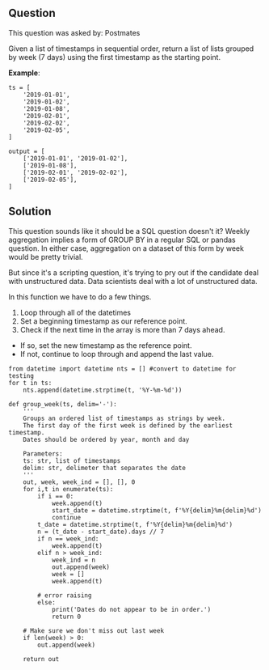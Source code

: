 ## Question
This question was asked by: Postmates

Given a list of timestamps in sequential order, return a list of lists grouped by week (7 days) using the first timestamp as the starting point.

**Example**:
```
ts = [
    '2019-01-01',
    '2019-01-02',
    '2019-01-08',
    '2019-02-01',
    '2019-02-02',
    '2019-02-05',
]

output = [
    ['2019-01-01', '2019-01-02'],
    ['2019-01-08'],
    ['2019-02-01', '2019-02-02'],
    ['2019-02-05'],
]
```

## Solution
This question sounds like it should be a SQL question doesn't it? Weekly aggregation implies a form of GROUP BY in a regular SQL or pandas question. In either case, aggregation on a dataset of this form by week would be pretty trivial.

But since it's a scripting question, it's trying to pry out if the candidate deal with unstructured data. Data scientists deal with a lot of unstructured data.

In this function we have to do a few things.
1. Loop through all of the datetimes
2. Set a beginning timestamp as our reference point.
3. Check if the next time in the array is more than 7 days ahead.
* If so, set the new timestamp as the reference point.
* If not, continue to loop through and append the last value.

```
from datetime import datetime nts = [] #convert to datetime for testing
for t in ts:
    nts.append(datetime.strptime(t, '%Y-%m-%d'))

def group_week(ts, delim='-'):
    '''
    Groups an ordered list of timestamps as strings by week.
    The first day of the first week is defined by the earliest timestamp.
    Dates should be ordered by year, month and day

    Parameters:
    ts: str, list of timestamps
    delim: str, delimeter that separates the date
    '''
    out, week, week_ind = [], [], 0
    for i,t in enumerate(ts):
        if i == 0:
            week.append(t)
            start_date = datetime.strptime(t, f'%Y{delim}%m{delim}%d')
            continue
        t_date = datetime.strptime(t, f'%Y{delim}%m{delim}%d')
        n = (t_date - start_date).days // 7
        if n == week_ind:
            week.append(t)
        elif n > week_ind:
            week_ind = n
            out.append(week)
            week = []
            week.append(t)

        # error raising
        else:
            print('Dates do not appear to be in order.')
            return 0

    # Make sure we don't miss out last week
    if len(week) > 0:
        out.append(week)

    return out
```
